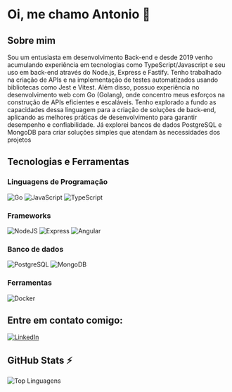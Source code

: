 # Oi, me chamo Antonio 👋

## Sobre mim

Sou um entusiasta em desenvolvimento Back-end e desde 2019 venho acumulando experiência em tecnologias como TypeScript/Javascript e seu uso em back-end através do Node.js, Express e Fastify. Tenho trabalhado na criação de APIs e na implementação de testes automatizados usando bibliotecas como Jest e Vitest. Além disso, possuo experiência no desenvolvimento web com Go (Golang), onde concentro meus esforços na construção de APIs eficientes e escaláveis. Tenho explorado a fundo as capacidades dessa linguagem para a criação de soluções de back-end, aplicando as melhores práticas de desenvolvimento para garantir desempenho e confiabilidade. Já explorei bancos de dados PostgreSQL e MongoDB para criar soluções simples que atendam às necessidades dos projetos

## Tecnologias e Ferramentas

### Linguagens de Programação

![Go](https://img.shields.io/badge/go-%2300ADD8.svg?style=for-the-badge&logo=go&logoColor=white)
![JavaScript](https://img.shields.io/badge/javascript-%23323330.svg?style=for-the-badge&logo=javascript&logoColor=%23F7DF1E)
![TypeScript](https://img.shields.io/badge/typescript-%231572B6.svg?style=for-the-badge&logo=typescript&logoColor=white)

### Frameworks

![NodeJS](https://img.shields.io/badge/node.js-6DA55F?style=for-the-badge&logo=node.js&logoColor=white)
![Express](https://img.shields.io/badge/Express.js-404D59?style=for-the-badge)
![Angular](https://img.shields.io/badge/angular-%23DD0031.svg?style=for-the-badge&logo=angular&logoColor=white)

### Banco de dados

![PostgreSQL](https://img.shields.io/badge/PostgreSQL-316192?style=for-the-badge&logo=postgresql&logoColor=white)
![MongoDB](https://img.shields.io/badge/MongoDB-4EA94B?style=for-the-badge&logo=mongodb&logoColor=white)

### Ferramentas 

![Docker](https://img.shields.io/badge/docker-%230db7ed.svg?style=for-the-badge&logo=docker&logoColor=white)

## Entre em contato comigo:

[![LinkedIn](https://img.shields.io/badge/LinkedIn-0077B5?style=for-the-badge&logo=linkedin&logoColor=white)](https://www.linkedin.com/in/antonio-naraujo/)


## GitHub Stats ⚡
![Top Linguagens](https://github-readme-stats.vercel.app/api/top-langs/?username=Bruskym&custom_title=Linguagens%20%mais%20%utilizadas&theme=tokyonight&hide=EJS,html,css)

